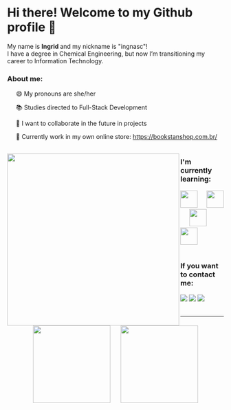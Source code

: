 # <b> Hi there! Welcome to my Github profile</b> 👋
My name is <b>Ingrid </b>and my nickname is "ingnasc"! 
<br>
I have a degree in Chemical Engineering, but now I’m transitioning my career to Information Technology. 

### About me:

⠀⠀😄 My pronouns are she/her
  
⠀⠀📚 Studies directed to Full-Stack Development

⠀⠀🤝 I want to collaborate in the future in projects

⠀⠀🔭 Currently work in my own online store: https://bookstanshop.com.br/
<br><br>

<img width="400px" align="left" src=https://media1.tenor.com/m/8wBCqZH60U8AAAAC/computer-cat.gif/></img>

### I'm currently learning:
<img src="https://cdn.jsdelivr.net/gh/devicons/devicon@latest/icons/javascript/javascript-original.svg" width="40" height="40"/>⠀⠀<img src="https://cdn.jsdelivr.net/gh/devicons/devicon@latest/icons/html5/html5-original.svg" width="40" height="40"/>⠀⠀<img src="https://cdn.jsdelivr.net/gh/devicons/devicon@latest/icons/css3/css3-original.svg" width="40" height="40"/>⠀⠀<img src="https://cdn.jsdelivr.net/gh/devicons/devicon@latest/icons/git/git-original.svg" width="40" height="40"/>
<br><br>

### If you want to contact me:
<div>
<a href="https://instagram.com/ingridalvesdiary" target="_blank"><img loading="lazy" src="https://img.shields.io/badge/-Instagram-%23E4405F?style=for-the-badge&logo=instagram&logoColor=white" target="_blank"></a>
<a href = "mailto:ingcnasc@gmail.com"><img loading="lazy" src="https://img.shields.io/badge/Gmail-D14836?style=for-the-badge&logo=gmail&logoColor=white" target="_blank"></a>
<a href="https://www.linkedin.com/in/ingnasc" target="_blank"><img loading="lazy" src="https://img.shields.io/badge/-LinkedIn-%230077B5?style=for-the-badge&logo=linkedin&logoColor=white" target="_blank"></a>   
</div>
<br>

---

<div>
<a href="https://github.com/ingnasc"></a>
<p align="center"><img loading="lazy" height="180em" src="https://github-readme-stats.vercel.app/api?username=ingnasc&show_icons=true&theme=great-gatsby&include_all_commits=true&count_private=true"/>⠀⠀
<img loading="lazy" height="180em" src="https://github-readme-stats.vercel.app/api/top-langs/?username=ingnasc&layout=compact&langs_count=7&theme=great-gatsby"/>
</div>
